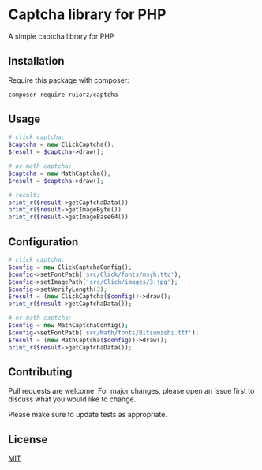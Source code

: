 # Captcha library for PHP

A simple captcha library for PHP

## Installation

Require this package with composer:

```bash
composer require ruiorz/captcha
```

## Usage
```php
# click captcha:
$captcha = new ClickCaptcha();
$result = $captcha->draw();

# or math captcha:
$captcha = new MathCaptcha();
$result = $captcha->draw();

# result:
print_r($result->getCaptchaData())
print_r($result->getImageByte())
print_r($result->getImageBase64())
```

## Configuration
```php
# click captcha:
$config = new ClickCaptchaConfig();
$config->setFontPath('src/Click/fonts/msyh.ttc');
$config->setImagePath('src/Click/images/3.jpg');
$config->setVerifyLength(3);
$result = (new ClickCaptcha($config))->draw();
print_r($result->getCaptchaData());

# or math captcha:
$config = new MathCaptchaConfig();
$config->setFontPath('src/Math/fonts/Bitsumishi.ttf');
$result = (new MathCaptcha($config))->draw();
print_r($result->getCaptchaData());
```

## Contributing

Pull requests are welcome. For major changes, please open an issue first
to discuss what you would like to change.

Please make sure to update tests as appropriate.

## License

[MIT](https://choosealicense.com/licenses/mit/)
